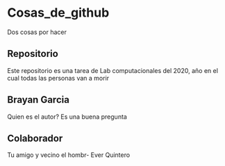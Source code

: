 # Cosas_de_github
Dos cosas por hacer
## Repositorio
Este repositorio es una tarea de Lab computacionales del 2020, año en el cual todas las personas van a morir
## Brayan Garcia
Quien es el autor? Es una buena pregunta

## Colaborador
Tu amigo y vecino el hombr- Ever Quintero
